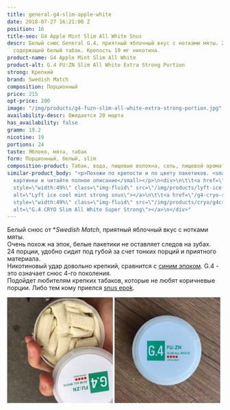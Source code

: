 ```yaml
---
title: general-g4-slim-apple-white
date: 2018-07-27 16:21:00 Z
position: 16
title-seo: G4 Apple Mint Slim All White Snus
descr: Белый снюс General G.4, приятный яблочный вкус с нотками мяты. 24 тонких пакетика
  содержащий белый табак. Крепость 19 мг никотина.
product-name: G4 Apple Mint Slim All White
product-alt: G.4 FU:ZN Slim All White Extra Strong Portion
strong: Крепкий
brand: Swedish Match
composition: Порционный
price: 215
opt-price: 200
image: "/img/products/g4-fuzn-slim-all-white-extra-strong-portion.jpg"
availability-descr: Ожидается 20 марта
has_availability: false
gramm: 19.2
nicotine: 19
portions: 24
taste: Яблоко, мята, табак
form: Порционный, белый, slim
composition-product: Табак, вода, пищевые волокна, соль, пищевой ароматизатор
similar-product_body: "<p>Похожи по крепости и по цвету пакетиков. <small>Жмите на
  картинки и читайте полное описание</small></p>\n<div>\n\t\t<a href=\"/lyft-strong-ice-cool-mint-slim-all-white\"><img
  style=\"width:49%\" class=\"img-fluid\" src=\"/img/products/lyft-ice-cool-mint/lyft-ice-cool-mint.JPG\"
  alt=\"Lyft ice cool mint strong snus\"></a>\n\t\t<a href=\"/g4-cryo-slim-all-white-super-strong\"><img
  style=\"width:49%\" class=\"img-fluid\" src=\"/img/products/cryo/g4cryo-snus.jpg\"
  alt=\"G.4 CRYO Slim All White Super Strong\"></a>\n</div>"
---
```


Белый снюс от **Swedish Match*, приятный яблочный вкус с нотками мяты.<br>
Очень похож на эпок, белые пакетики не оставляет следов на зубах.<br>
24 порции, удобно сидит под губой за счет тонких порций и приятного материала.<br>
Никотиновый удар довольно крепкий, сравнится с [синим эпоком](/epok-strong-ice-cool-mint).
G.4 - это означает снюс 4-го поколения.<br>
Подойдет любителям крепких табаков, которые не любят коричневые порции. Либо тем кому приелся [snus epok](/epok).
<div class="mb-3">
<img class="img-fluid" style="width:49%" src="/img/products/general-g4-slim-apple-white/snus-apple.jpg" alt="G4 Apple Mint Slim All White Snus">
<img class="img-fluid" style="width:49%" src="/img/products/general-g4-slim-apple-white/g4-apple-snus.jpg" alt="Снюс G4 Apple Slim All White">
</div>